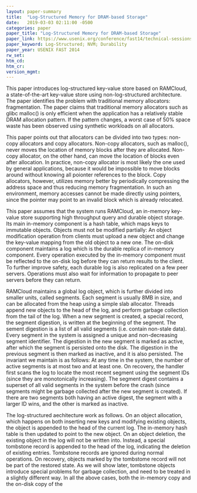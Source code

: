 ```yaml
---
layout: paper-summary
title:  "Log-Structured Memory for DRAM-based Storage"
date:   2019-03-03 02:11:00 -0500
categories: paper
paper_title: "Log-Structured Memory for DRAM-based Storage"
paper_link: https://www.usenix.org/conference/fast14/technical-sessions/presentation/rumble
paper_keyword: Log-Structured; NVM; Durability
paper_year: USENIX FAST 2014
rw_set: 
htm_cd: 
htm_cr: 
version_mgmt: 
---
```


This paper introduces log-structured key-value store based on RAMCloud, a state-of-the-art key-value store using non-log-structured 
architecture. The paper identifies the problem with traditional memory allocators: fragmentation. The paper claims that 
traditional memory allocators such as glibc malloc() is only efficient when the application has a relatively stable DRAM
allocation pattern. If the pattern changes, a worst case of 50% space waste has been observed using synthetic workloads
on all allocators.

This paper points out that allocators can be divided into two types: non-copy allocators and copy allocators. Non-copy allocators,
such as malloc(), never moves the location of memory blocks after they are allocated. Non-copy allocator, on the other hand,
can move the location of blocks even after allocation. In practice, non-copy allocator is most likely the one used by 
general applications, because it would be impossible to move blocks around without knowing all poionter references to the block.
Copy allocators, however, utilizes memory better by periodically compressing the address space and thus reducing memory
fragmentation. In such an environment, memory accesses cannot be made directly using pointers, since the pointer may
point to an invalid block which is already relocated. 

This paper assumes that the system runs RAMCloud, an in-memory key-value store supporting high throughput query and durable 
object storage. Its main in-memory component is a hash table, which maps keys to immutable objects. Objects must not be modified
partially: An object modification operation from clients must upload a new object and change the key-value mapping from 
the old object to a new one. The on-disk component maintains a log which is the durable replica of in-memory component. 
Every operation executed by the in-memory component must be reflected to the on-disk log before they can return results to
the client. To further improve safety, each durable log is also replicated on a few peer servers. Operations must also 
wait for information to propagate to peer servers before they can return.

RAMCloud maintains a global log object, which is further divided into smaller units, called segments. Each segment is 
usually 8MB in size, and can be allocated from the heap using a simple slab allocator. Threads append new objects to the 
head of the log, and perform garbage collection from the tail of the log. When a new segment is created, a special record, 
the segment digestion, is written at the beginning of the segment. The sement digestion is a list of all valid segments 
(i.e. contain non-stale data). Every segment in the system is assigned a unique and non-decreasing segment identifier. 
The digestion in the new segment is marked as active, after which the segment is persisted onto the disk. The digestion 
in the previous segment is then marked as inactive, and it is also persisted. The invariant we maintain is as follows: At 
any time in the system, the number of active segments is at most two and at least one. On recovery, the handler first scans
the log to locate the most recent segment using the segment IDs (since they are monotonically increasing). The segment digest
contains a superset of all valid segments in the system before the crash (since segments might be garbage collected after
the new segment is created). If there are two segments both having an active digest, the segment with a larger ID wins,
and the other is marked as inactive.

The log-structured aechitecture work as follows. On an object allocation, which happens on both inserting new keys and modifying
existing objects, the object is appended to the head of the current log. The in-memory hash table is then updated to point
to the new object. On an object deletion, the existing object in the log will not be written into. Instead, a special tombstone 
record is appended to the head of the log, indicating the deletion of existing entries. Tombstone records are ignored during
normal operations. On recovery, objects marked by the tombstome record will not be part of the restored state. As we will show
later, tombstone objects introduce special problems for garbage collection, and need to be treated in a slightly different way.
In all the above cases, both the in-memory copy and the on-disk copy of the 
